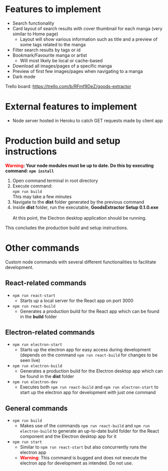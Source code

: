 # Features to implement

- Search functionality
- Card layout of search results with cover thumbnail for each manga (very similar to Home page)
  - Layout will show various information such as title and a preview of some tags related to the manga
- Filter search results by tags or id
- Bookmark/Favourite manga or artist
  - Will most likely be local or cache-based
- Download all images/pages of a specific manga
- Preview of first few images/pages when navigating to a manga
- Dark mode

Trello board: https://trello.com/b/RFmf9DeZ/goods-extractor

# External features to implement

- Node server hosted in Heroku to catch GET requests made by client app

# Production build and setup instructions

<b><span style="color: red;">Warning</span>: Your node modules must be up to date. Do this by executing command: `npm install`</b>

1. Open command terminal in root directory
2. Execute command:
   <br>
   `npm run build`
   <br>
   This may take a few minutes
3. Navigate to the <b>dist</b> folder generated by the previous command
4. Inside <b>dist</b> folder, run the executable, <b>GoodsExtractor Setup 0.1.0.exe</b>
   <br>
   <br>
   At this point, the Electron desktop application should be running.

This concludes the production build and setup instructions.

# Other commands
Custom node commands with several different functionalities to facilitate development.
## React-related commands
- `npm run react-start`
  - Starts up a local server for the React app on port 3000
- `npm run react-build`
  - Generates a production build for the React app which can be found in the <b>build</b> folder
## Electron-related commands
- `npm run electron-start`
  - Starts up the electron app for easy access during development (depends on the command `npm run react-build` for changes to be seen live)
- `npm run electron-build`
  - Generates a production build for the Electron desktop app which can be found in the <b>dist</b> folder
- `npm run electron-dev`
  - Executes both `npm run react-build` and `npm run electron-start` to start up the electron app for development with just one command
## General commands
- `npm run build`
  - Makes use of the commands `npm run react-build` and `npm run electron-build` to generate an up-to-date build folder for the React component and the Electron desktop app for it
- `npm run start`
  - Similar to `npm run react-start` but also concurrently runs the electron app
  - <span style="color: red;"><b>Warning</b></span>: This command is bugged and does not execute the electron app for development as intended. Do not use.
